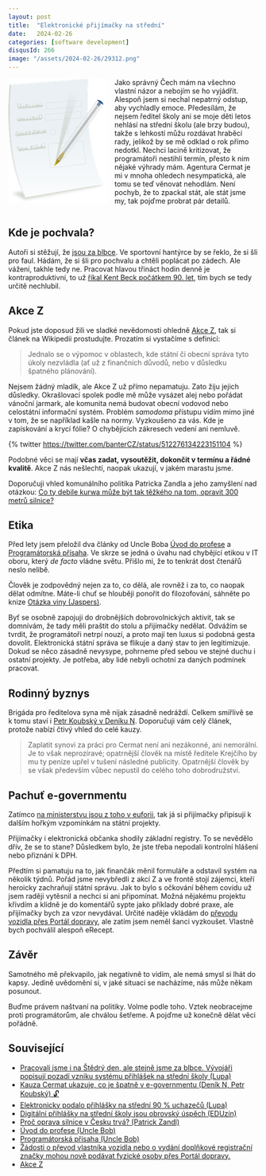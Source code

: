 ```yaml
---
layout: post
title:  "Elektronické přijímačky na střední"
date:   2024-02-26
categories: [software development]
disqusId: 266
image: "/assets/2024-02-26/29312.png"
---
```

<div style="float: left; margin: 0 1em 1em 0; text-align: center;"><img src="/assets/2024-02-26/29312.png" /></div>

Jako správný Čech mám na všechno vlastní názor a nebojím se ho vyjádřit.
Alespoň jsem si nechal nepatrný odstup, aby vychladly emoce.
Předesílám, že nejsem ředitel školy ani se moje děti letos nehlásí na střední školu (ale brzy budou), takže s lehkostí můžu rozdávat hraběcí rady, jelikož by se mě odklad o rok přímo nedotkl.
Nechci lacině kritizovat, že programátoři nestihli termín, přesto k nim nějaké výhrady mám.
Agentura Cermat je mi v mnoha ohledech nesympatická, ale tomu se teď věnovat nehodlám.
Není pochyb, že to zpackal stát, ale stát jsme my, tak pojďme probrat pár detailů.

<div style="clear:both"></div>
<!--more-->

## Kde je pochvala?

Autoři si stěžují, že [jsou za blbce](https://www.lupa.cz/clanky/pracovali-jsme-i-na-stedry-den-ale-stejne-jsme-za-blbce-vyvojari-popisuji-pozadi-vzniku-systemu-prihlasek-na-stredni-skoly/).
Ve sportovní hantýrce by se řeklo, že si šli pro faul.
Hádám, že si šli pro pochvalu a chtěli poplácat po zádech.
Ale vážení, takhle tedy ne.
Pracovat hlavou třináct hodin denně je kontraproduktivní, to už [říkal Kent Beck počátkem 90. let](https://cs.wikipedia.org/wiki/Extr%C3%A9mn%C3%AD_programov%C3%A1n%C3%AD), tím bych se tedy určitě nechlubil.


## Akce Z

Pokud jste doposud žili ve sladké nevědomosti ohledně [Akce Z](https://cs.wikipedia.org/wiki/Akce_Z), tak si článek na Wikipedii prostudujte.
Prozatím si vystačíme s definicí:

> Jednalo se o výpomoc v oblastech, kde státní či obecní správa tyto úkoly nezvládla (ať už z finančních důvodů, nebo v důsledku špatného plánování).

Nejsem žádný mladík, ale Akce Z už přímo nepamatuju.
Zato žiju jejich důsledky.
Okrašlovací spolek podle mě může vysázet alej nebo pořádat vánoční jarmark, ale komunita nemá budovat obecní vodovod nebo celostátní informační systém.
Problém _samodoma_ přístupu vidím mimo jiné v tom, že se například kašle na normy.
Vyzkoušeno za vás.
Kde je zapískování a krycí fólie?
O chybějících zákresech vedení ani nemluvě.

{% twitter https://twitter.com/banterCZ/status/512276134223151104 %}

Podobné věci se mají **včas zadat, vysoutěžit, dokončit v termínu a řádné kvalitě**.
Akce Z nás nešlechtí, naopak ukazují, v jakém marastu jsme.

Doporučuji vhled komunálního politika Patricka Zandla a jeho zamyšlení nad otázkou:
[Co ty debile kurwa může být tak těžkého na tom, opravit 300 metrů silnice?](https://www.marigold.cz/2024/02/07/pro-oprava-silnice.html)


## Etika

Před lety jsem přeložil dva články od Uncle Boba [Úvod do profese](/software%20development/2016/03/07/uvod-do-profese.html) a [Programátorská přísaha](/software%20development/2016/03/02/programatorska-prisaha.html).
Ve skrze se jedná o úvahu nad chybějící etikou v IT oboru, který _de facto_ vládne světu.
Přišlo mi, že to tenkrát dost čtenářů neslo nelibě.

Člověk je zodpovědný nejen za to, co dělá, ale rovněž i za to, co naopak dělat odmítne.
Máte-li chuť se hlouběji ponořit do filozofování, sáhněte po knize [Otázka viny (Jaspers)](https://www.goodreads.com/review/show/3327488013).

Byť se osobně zapojuji do drobnějších dobrovolnických aktivit, tak se domnívám, že tady měli praštit do stolu a přijímačky nedělat.
Odvážím se tvrdit, že programátoři netrpí nouzí, a proto mají ten luxus si podobná gesta dovolit. 
Elektronická státní správa se flikuje a daný stav to jen legitimizuje.
Dokud se něco zásadně nevysype, pohrneme před sebou ve stejné duchu i ostatní projekty.
Je potřeba, aby lidé nebyli ochotní za daných podmínek pracovat.


## Rodinný byznys

Brigáda pro ředitelova syna mě nijak zásadně nedráždí.
Celkem smířlivě se k tomu staví i [Petr Koubský v Deníku N](https://denikn.cz/1351044/kauza-cermat-ukazuje-co-je-spatne-v-e-governmentu-a-jsou-to-vesmes-jine-veci-nez-ty-o-nichz-jsme-zatim-slyseli/?cst=8cf9f3e8e6bdfc02b7adae7925d82bf12529e61a3bf2a988976c3a0ca95ec16e).
Doporučuji vám celý článek, protože nabízí čtivý vhled do celé kauzy.

> Zaplatit synovi za práci pro Cermat není ani nezákonné, ani nemorální.
> Je to však neprozíravé; opatrnější člověk na místě ředitele Krejčího by mu ty peníze upřel v tušení následné publicity.
> Opatrnější člověk by se však především vůbec nepustil do celého toho dobrodružství.


## Pachuť e-governmentu

Zatímco [na ministerstvu jsou z toho v euforii](https://eduzin.cz/wp/2024/02/23/digitalni-prihlasky-na-stredni-skoly-jsou-obrovsky-uspech-rika-martina-betakova-mluvi-se-i-o-dalsich-zmenach/),
tak já si přijímačky připisuji k dalším hořkým vzpomínkám na státní projekty.

Přijímačky i elektronická občanka shodily základní registry.
To se nevědělo dřív, že se to stane?
Důsledkem bylo, že jste třeba nepodali kontrolní hlášení nebo přiznání k DPH.

Předtím si pamatuju na to, jak finančák měnil formuláře a odstavil systém na několik týdnů.
Pořád jsme nevybředli z akcí Z a ve frontě stojí zájemci, kteří heroicky zachraňují státní správu.
Jak to bylo s očkování během covidu už jsem raději vytěsnil a nechci si ani připomínat.
Možná nějakému projektu křivdím a klidně je do komentářů sypte jako příklady dobré praxe, ale přijímačky bych za vzor nevydával.
Určité naděje vkládám do [převodu vozidla přes Portál dopravy](https://www.mdcr.cz/Media/Media-a-tiskove-zpravy/Portal-dopravy-nabizi-digitalni-sluzby-uz-pres-rok), ale zatím jsem neměl šanci vyzkoušet.
Vlastně bych pochválil alespoň eRecept. 


## Závěr

Samotného mě překvapilo, jak negativně to vidím, ale nemá smysl si lhát do kapsy.
Jedině uvědomění si, v jaké situaci se nacházíme, nás může někam posunout.

Buďme právem naštvaní na politiky.
Volme podle toho.
Vztek neobracejme proti programátorům, ale chválou šetřeme.
A pojďme už konečně dělat věci pořádně.


## Související

- [Pracovali jsme i na Štědrý den, ale stejně jsme za blbce. Vývojáři popisují pozadí vzniku systému přihlášek na střední školy (Lupa)](https://www.lupa.cz/clanky/pracovali-jsme-i-na-stedry-den-ale-stejne-jsme-za-blbce-vyvojari-popisuji-pozadi-vzniku-systemu-prihlasek-na-stredni-skoly/)
- [Kauza Cermat ukazuje, co je špatně v e-governmentu (Deník N, Petr Koubský) 🔓](https://denikn.cz/1351044/kauza-cermat-ukazuje-co-je-spatne-v-e-governmentu-a-jsou-to-vesmes-jine-veci-nez-ty-o-nichz-jsme-zatim-slyseli/?cst=8cf9f3e8e6bdfc02b7adae7925d82bf12529e61a3bf2a988976c3a0ca95ec16e)
- [Elektronicky podalo přihlášky na střední 90 % uchazečů (Lupa)](https://www.lupa.cz/clanky/elektronicky-podalo-prihlasky-na-stredni-90-uchazecu-dipsy-ma-umoznit-simulovat-obsazenost-skol)
- [Digitální přihlášky na střední školy jsou obrovský úspěch (EDUzín)](https://eduzin.cz/wp/2024/02/23/digitalni-prihlasky-na-stredni-skoly-jsou-obrovsky-uspech-rika-martina-betakova-mluvi-se-i-o-dalsich-zmenach/)
- [Proč oprava silnice v Česku trvá? (Patrick Zandl)](https://www.marigold.cz/2024/02/07/pro-oprava-silnice.html)
- [Úvod do profese (Uncle Bob)](/software%20development/2016/03/07/uvod-do-profese.html)
- [Programátorská přísaha (Uncle Bob)](/software%20development/2016/03/02/programatorska-prisaha.html)
- [Žádosti o převod vlastníka vozidla nebo o vydání doplňkové registrační značky mohou nově podávat fyzické osoby přes Portál dopravy.](https://www.mdcr.cz/Media/Media-a-tiskove-zpravy/Portal-dopravy-nabizi-digitalni-sluzby-uz-pres-rok)
- [Akce Z](https://cs.wikipedia.org/wiki/Akce_Z)
